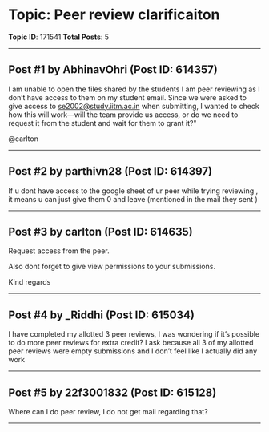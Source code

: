 # Topic: Peer review clarificaiton
**Topic ID**: 171541
**Total Posts**: 5

---

## Post #1 by AbhinavOhri (Post ID: 614357)
I am unable to open the files shared by the students I am peer reviewing as I don’t have access to them on my student email. Since we were asked to give access to se2002@study.iitm.ac.in when submitting, I wanted to check how this will work—will the team provide us access, or do we need to request it from the student and wait for them to grant it?"


@carlton

---

## Post #2 by parthivn28 (Post ID: 614397)
If u dont have access to the google sheet of ur peer while trying reviewing , it means u can just give them 0 and leave (mentioned in the mail they sent )

---

## Post #3 by carlton (Post ID: 614635)
Request access from the peer.


Also dont forget to give view permissions to your submissions.


Kind regards

---

## Post #4 by _Riddhi (Post ID: 615034)
I have completed my allotted 3 peer reviews, I was wondering if it’s possible to do more peer reviews for extra credit? I ask because all 3 of my allotted peer reviews were empty submissions and I don’t feel like I actually did any work

---

## Post #5 by 22f3001832 (Post ID: 615128)
Where  can I do  peer review, I do not get mail regarding that?

---
